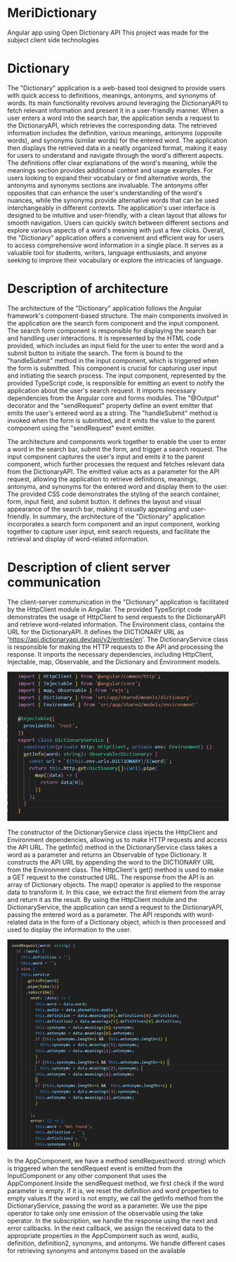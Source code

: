 # MeriDictionary
Angular app using Open Dictionary API
This project was made for the subject client side technologies

# Dictionary
The "Dictionary" application is a web-based tool designed to provide users with quick access to definitions, meanings, antonyms, and synonyms of words. Its main functionality revolves around leveraging the DictionaryAPI to fetch relevant information and present it in a user-friendly manner.
When a user enters a word into the search bar, the application sends a request to the DictionaryAPI, which retrieves the corresponding data. The retrieved information includes the definition, various meanings, antonyms (opposite words), and synonyms (similar words) for the entered word.
The application then displays the retrieved data in a neatly organized format, making it easy for users to understand and navigate through the word's different aspects. The definitions offer clear explanations of the word's meaning, while the meanings section provides additional context and usage examples.
For users looking to expand their vocabulary or find alternative words, the antonyms and synonyms sections are invaluable. The antonyms offer opposites that can enhance the user's understanding of the word's nuances, while the synonyms provide alternative words that can be used interchangeably in different contexts.
The application's user interface is designed to be intuitive and user-friendly, with a clean layout that allows for smooth navigation. Users can quickly switch between different sections and explore various aspects of a word's meaning with just a few clicks.
Overall, the "Dictionary" application offers a convenient and efficient way for users to access comprehensive word information in a single place. It serves as a valuable tool for students, writers, language enthusiasts, and anyone seeking to improve their vocabulary or explore the intricacies of language.

                                                             
# Description of architecture
The architecture of the "Dictionary" application follows the Angular framework's component-based structure. The main components involved in the application are the search form component and the input component.
The search form component is responsible for displaying the search bar and handling user interactions. It is represented by the HTML code provided, which includes an input field for the user to enter the word and a submit button to initiate the search. The form is bound to the "handleSubmit" method in the input component, which is triggered when the form is submitted. This component is crucial for capturing user input and initiating the search process.
The input component, represented by the provided TypeScript code, is responsible for emitting an event to notify the application about the user's search request. It imports necessary dependencies from the Angular core and forms modules. The "@Output" decorator and the "sendRequest" property define an event emitter that emits the user's entered word as a string. The "handleSubmit" method is invoked when the form is submitted, and it emits the value to the parent component using the "sendRequest" event emitter.

The architecture and components work together to enable the user to enter a word in the search bar, submit the form, and trigger a search request. The input component captures the user's input and emits it to the parent component, which further processes the request and fetches relevant data from the DictionaryAPI. The emitted value acts as a parameter for the API request, allowing the application to retrieve definitions, meanings, antonyms, and synonyms for the entered word and display them to the user.
The provided CSS code demonstrates the styling of the search container, form, input field, and submit button. It defines the layout and visual appearance of the search bar, making it visually appealing and user-friendly.
In summary, the architecture of the "Dictionary" application incorporates a search form component and an input component, working together to capture user input, emit search requests, and facilitate the retrieval and display of word-related information.



# Description of client server communication
The client-server communication in the "Dictionary" application is facilitated by the HttpClient module in Angular. The provided TypeScript code demonstrates the usage of HttpClient to send requests to the DictionaryAPI and retrieve word-related information.
The Environment class, contains the URL for the DictionaryAPI. It defines the DICTIONARY URL as 'https://api.dictionaryapi.dev/api/v2/entries/en'.
The DictionaryService class is responsible for making the HTTP requests to the API and processing the response. It imports the necessary dependencies, including HttpClient, Injectable, map, Observable, and the Dictionary and Environment models.

![](img/service.PNG)

The constructor of the DictionaryService class injects the HttpClient and Environment dependencies, allowing us to make HTTP requests and access the API URL.
The getInfo() method in the DictionaryService class takes a word as a parameter and returns an Observable of type Dictionary. It constructs the API URL by appending the word to the DICTIONARY URL from the Environment class. The HttpClient's get() method is used to make a GET request to the constructed URL.
The response from the API is an array of Dictionary objects. The map() operator is applied to the response data to transform it. In this case, we extract the first element from the array and return it as the result.
By using the HttpClient module and the DictionaryService, the application can send a request to the DictionaryAPI, passing the entered word as a parameter. The API responds with word-related data in the form of a Dictionary object, which is then processed and used to display the information to the user.


![](img/2.PNG)

In the AppComponent, we have a method sendRequest(word: string) which is triggered when the sendRequest event is emitted from the InputComponent or any other component that uses the AppComponent.Inside the sendRequest method, we first check if the word parameter is empty. If it is, we reset the definition and word properties to empty values.If the word is not empty, we call the getInfo method from the DictionaryService, passing the word as a parameter. We use the pipe operator to take only one emission of the observable using the take operator.
In the subscription, we handle the response using the next and error callbacks. In the next callback, we assign the received data to the appropriate properties in the AppComponent such as word, audio, definition, definition2, synonyms, and antonyms. We handle different cases for retrieving synonyms and antonyms based on the available



